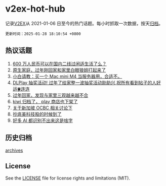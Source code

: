 # v2ex-hot-hub

 记录[V2EX](https://www.v2ex.com/)从 2021-01-06 日至今的热门话题。每小时抓取一次数据，按天[归档](archives)。

`更新时间：2025-01-28 18:10:54 +0800`

## 热议话题

1. [600 万人民币可以在国内二线过闲适生活了么？](https://www.v2ex.com/t/1108150)
1. [原生家庭，过年刚回家和家里白眼狼姐打起来了](https://www.v2ex.com/t/1108137)
1. [小白请教：买一个 Mac mini M4 当服务器用，合适不。](https://www.v2ex.com/t/1108122)
1. [DLPlay 抽奖活动! 过年了给家整一波抽奖活动助助兴,祝所有看到帖子的人好运🍀连连](https://www.v2ex.com/t/1108166)
1. [过年回家，发现与家里三观越来越不合](https://www.v2ex.com/t/1108206)
1. [kiwi 归档了， play 商店也下架了](https://www.v2ex.com/t/1108151)
1. [关于新加坡 OCBC 相关讨论下](https://www.v2ex.com/t/1108110)
1. [抄底美科技股的时候到了](https://www.v2ex.com/t/1108157)
1. [好多 AI 都识别不出来这是啥字](https://www.v2ex.com/t/1108191)

## 历史归档

[archives](archives)

## License

See the [LICENSE](LICENSE) file for license rights and limitations (MIT).
